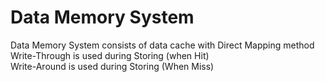 # Data Memory System
Data Memory System consists of data cache with Direct Mapping method
Write-Through is used during Storing (when Hit)\
Write-Around  is used during Storing (When Miss)
